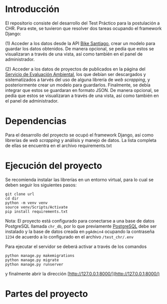 # Introducción

El repositorio consiste del desarrollo del Test Práctico para la postulación a CHR.
Para este, se tuvieron que resolver dos tareas ocupando el framework Django:

(1) Acceder a los datos desde la API [Bike Santiago](http://api.citybik.es/v2/networks/bikesantiago), crear un modelo para guardar los datos obtenidos.
De manera opcional, se pedía que estos se visualizaran a través de una vista, así como también en el panel de administrador.

(2) Acceder a los datos de proyectos de publicados en la página del [Servicio de Evaluación Ambiental](https://seia.sea.gob.cl/busqueda/buscarProyectoAction.php), 
los que debían ser descargados y sistematizados a tarvés del uso de alguna librería de *web scrapping*, y posteriormente crear un modelo para guardarlos. Finalmente, 
se debía integrar que estos se guardaran en formato JSON. De manera opcional, se pedía que estos se visualizaran a través de una vista, 
así como también en el panel de administrador.

# Dependencias

Para el desarrollo del proyecto se ocupó el framework Django, así como librerías de *web scrapping* y análisis y manejo de datos.
La lista completa de ellas se encuentra en el archivo requirements.txt

# Ejecución del proyecto

Se recomienda instalar las librerías en un entorno virtual, para lo cual se deben seguir los siguientes pasos:

```
git clone url
cd dir
python -m venv venv
source venv/Scripts/Activate
pip install requirements.txt
```

Nota: El proyecto está configurado para conectarse a una base de datos PostgreSQL llamada ``chr_db``, por lo que previamente [PostgreSQL](https://www.postgresql.org/) debe
ser instalado y la base de datos creada en ``pgAdmin4`` ocupando la contraseña ``1234`` de acuerdo a lo configurado en el archivo ``/test_chr/.env``

Para ejecutar el servidor se deberá activar a través de los comandos

```
python manage.py makemigrations
python manage.py migrate
python manage.py runserver
```

y finalmente abrir la dirección [http://127.0.0.1:8000/](http://127.0.0.1:8000/)

# Partes del proyecto

